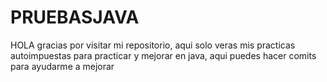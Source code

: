 # PRUEBASJAVA

HOLA
gracias por visitar mi repositorio, aqui solo veras mis practicas autoimpuestas para practicar y mejorar en java, aqui puedes hacer comits para ayudarme a mejorar 


